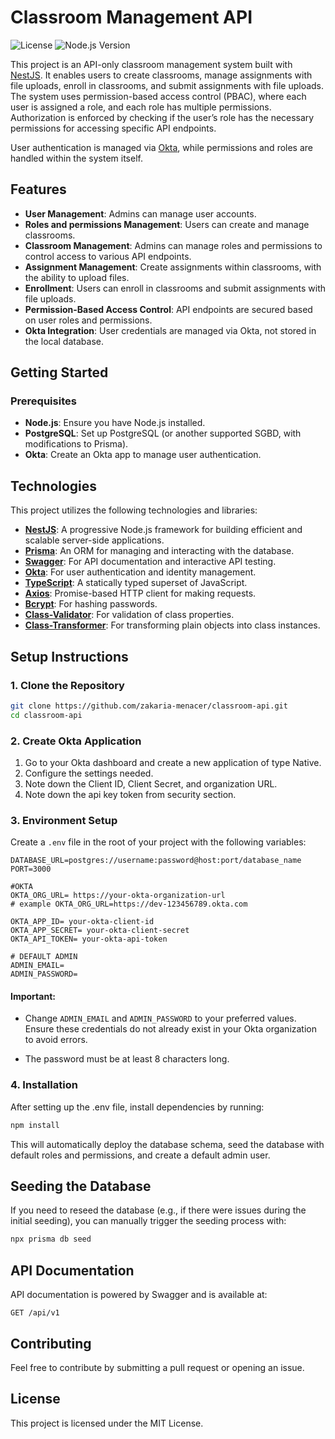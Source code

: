 # Classroom Management API

![License](https://img.shields.io/badge/license-MIT-blue.svg)
![Node.js Version](https://img.shields.io/badge/node-%3E%3D%2014.0.0-brightgreen.svg)

This project is an API-only classroom management system built with [NestJS](https://nestjs.com/). It enables users to create classrooms, manage assignments with file uploads, enroll in classrooms, and submit assignments with file uploads. The system uses permission-based access control (PBAC), where each user is assigned a role, and each role has multiple permissions. Authorization is enforced by checking if the user’s role has the necessary permissions for accessing specific API endpoints.

User authentication is managed via [Okta](https://developer.okta.com/), while permissions and roles are handled within the system itself.


## Features

- **User Management**: Admins can manage user accounts.
- **Roles and permissions Management**: Users can create and manage classrooms.
- **Classroom Management**: Admins can manage roles and permissions to control access to various API endpoints.
- **Assignment Management**: Create assignments within classrooms, with the ability to upload files.
- **Enrollment**: Users can enroll in classrooms and submit assignments with file uploads.
- **Permission-Based Access Control**: API endpoints are secured based on user roles and permissions.
- **Okta Integration**: User credentials are managed via Okta, not stored in the local database.



## Getting Started
### Prerequisites

- **Node.js**: Ensure you have Node.js installed.
- **PostgreSQL**: Set up PostgreSQL (or another supported SGBD, with modifications to Prisma).
- **Okta**: Create an Okta app to manage user authentication.

## Technologies

This project utilizes the following technologies and libraries:

- **[NestJS](https://nestjs.com/)**: A progressive Node.js framework for building efficient and scalable server-side applications.
- **[Prisma](https://www.prisma.io/)**: An ORM for managing and interacting with the database.
- **[Swagger](https://swagger.io/)**: For API documentation and interactive API testing.
- **[Okta](https://www.okta.com/)**: For user authentication and identity management.
- **[TypeScript](https://www.typescriptlang.org/)**: A statically typed superset of JavaScript.
- **[Axios](https://axios-http.com/)**: Promise-based HTTP client for making requests.
- **[Bcrypt](https://www.npmjs.com/package/bcrypt)**: For hashing passwords.
- **[Class-Validator](https://github.com/typestack/class-validator)**: For validation of class properties.
- **[Class-Transformer](https://github.com/typestack/class-transformer)**: For transforming plain objects into class instances.



## Setup Instructions

### 1. Clone the Repository
```bash
git clone https://github.com/zakaria-menacer/classroom-api.git
cd classroom-api
```


### 2. Create Okta Application
1. Go to your Okta dashboard and create a new application of type Native.
2. Configure the settings needed.
3. Note down the Client ID, Client Secret, and organization URL.
4. Note down the api key token from security section.

### 3. Environment Setup
Create a `.env` file in the root of your project with the following variables:

```env
DATABASE_URL=postgres://username:password@host:port/database_name
PORT=3000

#OKTA
OKTA_ORG_URL= https://your-okta-organization-url
# example OKTA_ORG_URL=https://dev-123456789.okta.com

OKTA_APP_ID= your-okta-client-id
OKTA_APP_SECRET= your-okta-client-secret
OKTA_API_TOKEN= your-okta-api-token

# DEFAULT ADMIN
ADMIN_EMAIL=
ADMIN_PASSWORD=
```

#### Important:

- Change `ADMIN_EMAIL` and `ADMIN_PASSWORD` to your preferred values. Ensure these credentials do not already exist in your Okta organization to avoid errors.
* The password must be at least 8 characters long.

### 4. Installation 
After setting up the .env file, install dependencies by running:

```bash
npm install
```

This will automatically deploy the database schema, seed the database with default roles and permissions, and create a default admin user.

## Seeding the Database
If you need to reseed the database (e.g., if there were issues during the initial seeding), you can manually trigger the seeding process with:
```bash
npx prisma db seed
```

## API Documentation
API documentation is powered by Swagger and is available at:
```
GET /api/v1
```


## Contributing
Feel free to contribute by submitting a pull request or opening an issue.



## License
This project is licensed under the MIT License.

